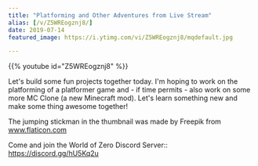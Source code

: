 ```yaml
---
title: "Platforming and Other Adventures from Live Stream"
alias: [/v/Z5WREogznj8/]
date: 2019-07-14
featured_image: https://i.ytimg.com/vi/Z5WREogznj8/mqdefault.jpg

---
```


{{% youtube id="Z5WREogznj8" %}}

Let's build some fun projects together today. I'm hoping to work on the platforming of a platformer game and - if time permits - also work on some more MC Clone (a new Minecraft mod). Let's learn something new and make some thing awesome together!

The jumping stickman in the thumbnail was made by Freepik from www.flaticon.com

Come and join the World of Zero Discord Server:: https://discord.gg/hU5Kq2u